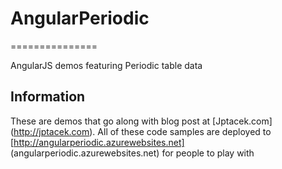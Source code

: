 # AngularPeriodic
===============

AngularJS demos featuring Periodic table data 

## Information
These are demos that go along with blog post at [Jptacek.com] (http://jptacek.com). All of these code samples are deployed
to [http://angularperiodic.azurewebsites.net] (angularperiodic.azurewebsites.net) for people to play with
